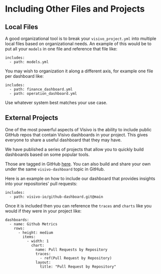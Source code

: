 # Including Other Files and Projects

## Local Files

A good organizational tool is to break your `visivo_project.yml` into multiple local files based on organizational needs.  An example of this would be to put all your `models` in one file and reference that file like:

```
includes:
  - path: models.yml
```

You may wish to organization it along a different axis, for example one file per dashboard like:

```
includes:
  - path: finance_dashboard.yml
  - path: operation_dashboard.yml
```

Use whatever system best matches your use case.

## External Projects

One of the most powerful aspects of Visivo is the ability to include public GitHub repos that contain Visivo dashboards in your project.  This gives everyone to share a useful dashboard that they may have. 

We have published a series of projects that allow you to quickly build dashboards based on some popular tools.

Those are tagged in GitHub [here](https://github.com/topics/visivo-dashboard).
You can also build and share your own under the same `visivo-dashboard` topic in GitHub.

Here is an example on how to include our dashboard that provides insights into your repositories' pull requests:

```
includes:
  - path: visivo-io/github-dashboard.git@main
```

Once it is included then you can reference the `traces` and `charts` like you would if they were in your project like:

```
dashboards:
  - name: Github Metrics
    rows:
      - height: medium
        items:
          - width: 1
            chart:
              name: Pull Requests by Repository
              traces:
                - ref(Pull Request by Repository)
              layout:
                title: "Pull Request by Repository"
```